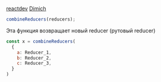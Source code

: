 [reactdev](https://reactdev.ru/libs/redux/api/combineReducers/)
[Dimich](https://www.youtube.com/watch?v=5Ei5nru5Ly4&ab_channel=IT-INCUBATOR)
```js
combineReducers(reducers);
```
 Эта функция возвращает новый reducer (рутовый reducer)
 ```js
 const x = combineReducers(
   {
     a: Reducer_1,
     b: Reducer_2,
     c: Reducer_3,
   }
 )
```